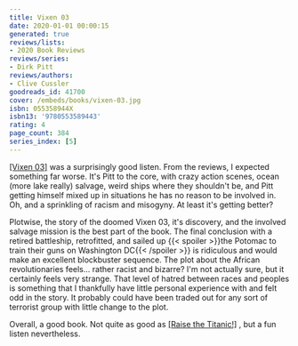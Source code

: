 ```yaml
---
title: Vixen 03
date: 2020-01-01 00:00:15
generated: true
reviews/lists:
- 2020 Book Reviews
reviews/series:
- Dirk Pitt
reviews/authors:
- Clive Cussler
goodreads_id: 41700
cover: /embeds/books/vixen-03.jpg
isbn: 055358944X
isbn13: '9780553589443'
rating: 4
page_count: 384
series_index: [5]
---
```

[[Vixen 03]]() was a surprisingly good listen. From the reviews, I expected something far worse. It's Pitt to the core, with crazy action scenes, ocean (more lake really) salvage, weird ships where they shouldn't be, and Pitt getting himself mixed up in situations he has no reason to be involved in. Oh, and a sprinkling of racism and misogyny. At least it's getting better?  

Plotwise, the story of the doomed Vixen 03, it's discovery, and the involved salvage mission is the best part of the book. The final conclusion with a retired battleship, retrofitted, and sailed up  {{< spoiler >}}the Potomac to train their guns on Washington DC{{< /spoiler >}}  is ridiculous and would make an excellent blockbuster sequence. The plot about the African revolutionaries feels... rather racist and bizarre? I'm not actually sure, but it certainly feels very strange. That level of hatred between races and peoples is something that I thankfully have little personal experience with and felt odd in the story. It probably could have been traded out for any sort of terrorist group with little change to the plot.  

<!--more-->

Overall, a good book. Not quite as good as [[Raise the Titanic!]]() , but a fun listen nevertheless.